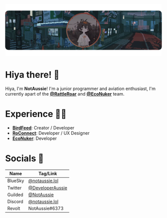 <div align="center">
  <img src="banner github.png">
</div>

<h1>Hiya there! 👋</h1>
Hiya, I'm <b>NotAussie</b>! I'm a junior programmer and aviation enthusiast, I'm currently apart of the <a href="https://github.com/RattleRoar"><b>@RattleRoar</b></a> and <a href="https://github.com/EcoNuker"><b>@EcoNuker</b></a> team.

<h1>Experience 👨‍💻</h1>
<ul>
  <li><a href="https://github.com/NotAussie/BirdFeed"><b>BirdFeed</b></a>: Creator / Developer</li>
  <li><a href="https://github.com/RoConnect-Labs"><b>RoConnect</b></a>: Developer / UX Designer</li>
  <li><a href="https://github.com/econuker"><b>EcoNuker</b></a>: Developer</li>
</ul>

<h1>Socials 🔗</h1>

| Name | Tag/Link |
|---|---|
| BlueSky | [@notaussie.lol](https://bsky.app/profile/notaussie.lol) |
| Twitter | [@DeveloperAussie](https://x.com/DeveloperAussie) |
| Guilded | [@NotAussie](https://guilded.gg/u/notaussie) |
| Discord | [@notaussie.lol](https://discord.com/users/1248159065633460331) |
| Revolt | NotAussie#6373 |
